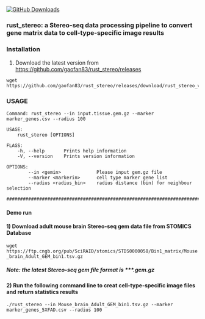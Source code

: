 [![GitHub Downloads](https://img.shields.io/github/downloads/gaofan83/rust_stereo/total.svg?style=social&logo=github&label=Download)](https://github.com/gaofan83/rust_stereo/releases)


### rust_stereo: a Stereo-seq data processing pipeline to convert gene matrix data to cell-type-specific image results
#####
#####
### Installation
1) Download the latest version from https://github.com/gaofan83/rust_stereo/releases
```
wget https://github.com/gaofan83/rust_stereo/releases/download/rust_stereo_v1.0/rust_stereo
```

### USAGE
```
Command: rust_stereo --in input.tissue.gem.gz --marker marker_genes.csv --radius 100

USAGE:
    rust_stereo [OPTIONS]

FLAGS:
    -h, --help       Prints help information
    -V, --version    Prints version information

OPTIONS:
        --in <gemin>             Please input gem.gz file
        --marker <markerin>      cell type marker gene list
        --radius <radius_bin>    radius distance (bin) for neighbour selection

######################################################################################
```

#### Demo run
#### 1) Download adult mouse brain Stereo-seq gem data file from STOMICS Database 
`wget https://ftp.cngb.org/pub/SciRAID/stomics/STDS0000058/Bin1_matrix/Mouse_brain_Adult_GEM_bin1.tsv.gz`
##### Note: the latest Stereo-seq gem file format is ***.gem.gz
#####
#### 2) Run the following command line to creat cell-type-specific image files and return statistics results
```
./rust_stereo --in Mouse_brain_Adult_GEM_bin1.tsv.gz --marker marker_genes_5XFAD.csv --radius 100
```
#####
